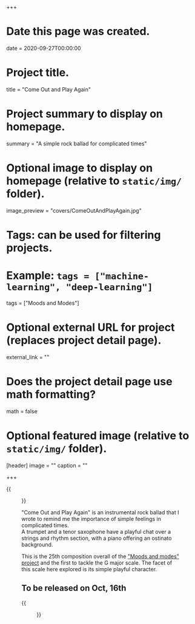 +++
# Date this page was created.
date = 2020-09-27T00:00:00

# Project title.
title = "Come Out and Play Again"

# Project summary to display on homepage.
summary = "A simple rock ballad for complicated times"

# Optional image to display on homepage (relative to `static/img/` folder).
image_preview = "covers/ComeOutAndPlayAgain.jpg"

# Tags: can be used for filtering projects.
# Example: `tags = ["machine-learning", "deep-learning"]`
tags = ["Moods and Modes"]

# Optional external URL for project (replaces project detail page).
external_link = ""

# Does the project detail page use math formatting?
math = false

# Optional featured image (relative to `static/img/` folder).
[header]
image = ""
caption = ""

+++

{{<figure src="/img/covers/ComeOutAndPlayAgain.jpg" width="320" link="https://distrokid.com/hyperfollow/skeeboo/come-out-and-play-again" target="_blank">}}

"Come Out and Play Again" is an instrumental rock ballad that I wrote to remind me the importance of simple feelings in complicated times. <br/>
A trumpet and a tenor saxophone have a playful chat over a strings and rhythm section, with a piano offering an ostinato background.

This is the 25th composition overall of the ["Moods and modes" project](/post/moods_and_modes) and the first to tackle the G major scale. The facet of this scale here explored is its simple playful character.

## To be released on Oct, 16th

{{<figure src="/img/covers/ComeOutAndPlayAgain.jpg" width="320" link="https://distrokid.com/hyperfollow/skeeboo/come-out-and-play-again" target="_blank">}}
